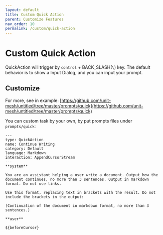```yaml
---
layout: default
title: Custom Quick Action
parent: Customize Features
nav_order: 10
permalink: /custom/quick-action
---
```


# Custom Quick Action

QuickAction will trigger by `control` + BACK_SLASH(`\`) key. The default behavior is to show a Input Dialog, and you can
input your prompt.

## Customize

For more, see in example: [https://github.com/unit-mesh/untitled/tree/master/prompts/quick](https://github.com/unit-mesh/untitled/tree/master/prompts/quick)

You can custom task by your own, by put prompts files under `prompts/quick`:

    ---
    type: QuickAction
    name: Continue Writing
    category: Default
    language: Markdown
    interaction: AppendCursorStream
    ---
    **system**
    
    You are an assistant helping a user write a document. Output how the document continues, no more than 3 sentences. Output in markdown format. Do not use links.
    
    Use this format, replacing text in brackets with the result. Do not include the brackets in the output:
    
    [Continuation of the document in markdown format, no more than 3 sentences.]
    
    **user**
    
    ${beforeCursor}
